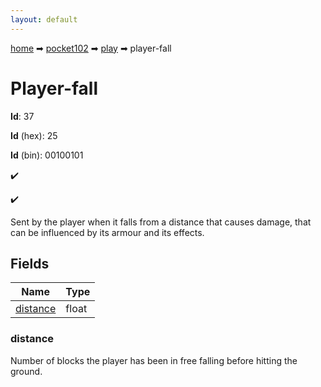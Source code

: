 ```yaml
---
layout: default
---
```


[home](/) ➡ [pocket102](/protocol/pocket102) ➡ [play](/protocol/pocket102/play) ➡ player-fall

# Player-fall

**Id**: 37

**Id** (hex): 25

**Id** (bin): 00100101

✔️

✔️

Sent by the player when it falls from a distance that causes damage, that can be influenced by its armour and its effects.

## Fields

Name | Type
---|---
[distance](#distance) | float

### distance

Number of blocks the player has been in free falling before hitting the ground.

